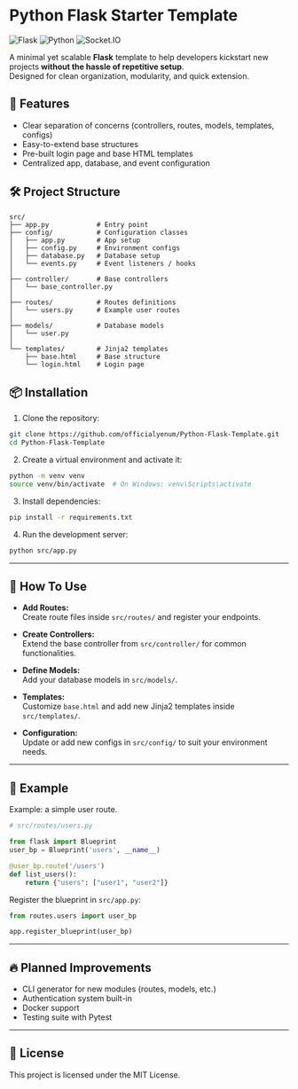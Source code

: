# Python Flask Starter Template

![Flask](https://img.shields.io/badge/Framework-Flask-black?logo=flask&logoColor=white)
![Python](https://img.shields.io/badge/Language-Python-blue?logo=python&logoColor=white)
![Socket.IO](https://img.shields.io/badge/Realtime-Socket.IO-ffca28?logo=socketdotio&logoColor=black)

A minimal yet scalable **Flask** template to help developers kickstart new projects **without the hassle of repetitive setup**.  
Designed for clean organization, modularity, and quick extension.

## 🚀 Features

- Clear separation of concerns (controllers, routes, models, templates, configs)
- Easy-to-extend base structures
- Pre-built login page and base HTML templates
- Centralized app, database, and event configuration

## 🛠 Project Structure

```
src/
├── app.py            # Entry point
├── config/           # Configuration classes
│   ├── app.py        # App setup
│   ├── config.py     # Environment configs
│   ├── database.py   # Database setup
│   └── events.py     # Event listeners / hooks
│
├── controller/       # Base controllers
│   └── base_controller.py
│
├── routes/           # Routes definitions
│   └── users.py      # Example user routes
│
├── models/           # Database models
│   └── user.py
│
└── templates/        # Jinja2 templates
    ├── base.html     # Base structure
    └── login.html    # Login page
```

## 📦 Installation

1. Clone the repository:

```bash
git clone https://github.com/officialyenum/Python-Flask-Template.git
cd Python-Flask-Template
```

2. Create a virtual environment and activate it:

```bash
python -m venv venv
source venv/bin/activate  # On Windows: venv\Scripts\activate
```

3. Install dependencies:

```bash
pip install -r requirements.txt
```

4. Run the development server:

```bash
python src/app.py
```

---

## 🧩 How To Use

- **Add Routes:**  
  Create route files inside `src/routes/` and register your endpoints.

- **Create Controllers:**  
  Extend the base controller from `src/controller/` for common functionalities.

- **Define Models:**  
  Add your database models in `src/models/`.

- **Templates:**  
  Customize `base.html` and add new Jinja2 templates inside `src/templates/`.

- **Configuration:**  
  Update or add new configs in `src/config/` to suit your environment needs.

---

## 📄 Example

Example: a simple user route.

```python
# src/routes/users.py

from flask import Blueprint
user_bp = Blueprint('users', __name__)

@user_bp.route('/users')
def list_users():
    return {"users": ["user1", "user2"]}
```

Register the blueprint in `src/app.py`:

```python
from routes.users import user_bp

app.register_blueprint(user_bp)
```

---

## 🔥 Planned Improvements
- CLI generator for new modules (routes, models, etc.)
- Authentication system built-in
- Docker support
- Testing suite with Pytest

---

## 📜 License

This project is licensed under the MIT License.
